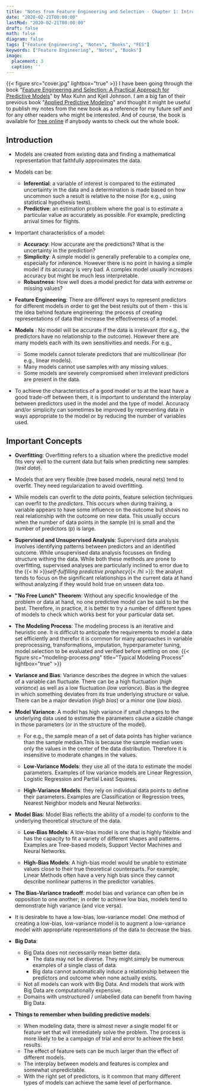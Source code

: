 ```yaml
---
title: "Notes from Feature Engineering and Selection - Chapter 1: Introduction"
date: "2020-02-21T00:00:00"
lastMod: "2020-02-21T00:00:00"
draft: false
math: false
diagram: false
tags: ["Feature Engineering", "Notes", "Books", "FES"]
keywords: ["Feature Engineering", "Notes", "Books"]
image: 
  placement: 3 
  caption: ''
---
```


{{< figure src="cover.jpg" lightbox="true" >}} I have been going through the book "[Feature Engineering and Selection: A Practical Approach for Predictive Models](http://feat.engineering)" by Max Kuhn and Kjell Johnson. I am a big fan of their previous book "[Applied Predictive Modeling](http://appliedpredictivemodeling.com/)"  and thought it might be useful to publish my notes from the new book as a reference for my future self and for any other readers who might be interested. And of course, the book is available for [free online](http://feat.engineering) if anybody wants to check out the whole book.


## Introduction

- Models are created from existing data and finding a mathematical representation that faithfully approximates the data.
- Models can be:
  - **Inferential**: a variable of interest is compared to the estimated uncertainty in the data and a determination is made based on how uncommon such a result is relative to the noise (for e.g., using statistical hypothesis tests). 
  - **Predictive**: an estimation problem where the goal is to estimate a particular value as accurately as possible. For example, predicting arrival times for flights.

- Important characteristics of a model:
  - **Accuracy**: How accurate are the predictions? What is the uncertainty in the prediction? 
  - **Simplicity**: A simple model is generally preferable to a complex one, especially for inference. However there is no point in having a simple model if its accuracy is very bad. A complex model usually increases accuracy but might be much less interpretable.
  - **Robustness**: How well does a model predict for data with extreme or missing values?

- **Feature Engineering**: There are different ways to represent predictors for different models in order to get the best results out of them - this is the idea behind feature engineering: the process of creating representations of data that increase the effectiveness of a model.

- **Models** : No model will be accurate if the data is irrelevant (for e.g., the predictors have no relationship to the outcome). However there are many models each with its own sensitivities and needs. For e.g.,
  - Some models cannot tolerate predictors that are multicollinear (for e.g., linear models).
  - Many models cannot use samples with any missing values.
  - Some models are severely compromised when irrelevant predictors are present in the data.

- To achieve the characteristics of a good model or to at the least have a good trade-off between them, it is important to understand the interplay between predictors used in the model  and the type of model. Accuracy and/or simplicity can sometimes be improved by representing data in ways appropriate to the model or by reducing the number of variables used.

## Important Concepts

- **Overfitting**: Overfitting refers to a situation where the predictive model fits very well to the current data but fails when predicting new samples (_test data_).

- Models that are very flexible (tree based models, neural nets) tend to overfit. They need regularization to avoid overfitting.

- While models can overfit to the _data_ points, feature selection techniques can overfit to the _predictors_. This occurs when during training, a variable appears to have some influence on the outcome but shows no real relationship with the outcome on new data. This usually occurs when the number of data points in the sample (n) is small and the number of predictors (p) is large.

- **Supervised and Unsupervised Analysis**: Supervised data analysis involves identifying patterns between predictors and an identified outcome. While unsupervised data analysis focusses on finding structure withing the data. While both these methods are prone to overfitting, supervised analyses are particularly inclined to error due to the {{< hl >}}_self-fulfilling predictive prophecy_{{< /hl >}}: the analyst tends to focus on the significant relationships in the current data at hand without analyzing if they would hold true on unseen data too.

- **"No Free Lunch" Theorem**: Without any specific knowledge of the problem or data at hand, no one predictive model can be said to be the best. Therefore, in practice, it is better to try a number of different types of models to check which works best for your particular data set.

- **The Modeling Process**: The modeling process is an iterative and heuristic one. It is difficult to anticipate the requirements to model a data set efficiently and therefor it is common for many approaches in variable preprocessing, transformations, imputation, hyperparameter tuning, model selection to be evaluated and verified before settling on one.
{{< figure src="modeling-process.png" title="Typical Modeling Process" lightbox="true" >}}

- **Variance and Bias**: Variance describes the degree in which the values of a variable can fluctuate. There can be a high fluctuation (_high variance_) as well as a low fluctuation (_low variance_). Bias is the degree in which something deviates from its true underlying structure or value. There can be a major deviation (_high bias_) or a minor one (_low bias_).

- **Model Variance**: A model has high variance if small changes to the underlying data used to estimate the parameters cause a sizable change in those parameters (or in the structure of the model).
  - For e.g., the sample mean of a set of data points has higher variance than the sample median.This is because the sample median uses only the values in the center of the data distribution. Therefore it is insensitive to moderate changes in the values.

  - **Low-Variance Models**: they use all of the data to estimate the model parameters. Examples of low variance models are Linear Regression, Logistic Regression and Partial Least Squares.

  - **High-Variance Models**: they rely on individual data points to define their parameters. Examples are Classification or Regression trees, Nearest Neighbor models and Neural Networks.

- **Model Bias**: Model Bias reflects the ability of a model to conform to the underlying theoretical structure of the data.
  - **Low-Bias Models**: A low-bias model is one that is highly flexible and has the capacity to fit a variety of different shapes and patterns. Examples are Tree-based models, Support Vector Machines and Neural Networks.

  - **High-Bias Models**: A high-bias model would be unable to estimate values close to their true theoretical counterparts. For example, Linear Methods often have a very high bias since they cannot describe nonlinear patterns in the predictor variables.

- **The Bias-Variance tradeoff**:  model bias and variance can often be in opposition to one another; in order to achieve low bias, models tend to demonstrate high variance (and vice versa).

- It is desirable to have a low-bias, low-variance model. One method of creating a low-bias, low-variance model is to augment a low-variance model with appropriate representations of the data to decrease the bias.

- **Big Data**: 
  - Big Data does not necessarily mean better data.
    - The data may not be diverse. They might simply be numerous examples of a single class of data.
    - Big data cannot automatically induce a relationship between the predictors and outcome when none actually exists.
  - Not all models can work with Big Data. And models that work with Big Data are computationally expensive.
  - Domains with unstructured / unlabelled data can benefit from having Big Data.

- **Things to remember when building predictive models**:
  - When modeling data, there is almost never a single model fit or feature set that will immediately solve the problem. The process is more likely to be a campaign of trial and error to achieve the best results.
  - The effect of feature sets can be much larger than the effect of different models.
  - The interplay between models and features is complex and somewhat unpredictable.
  - With the right set of predictors, is it common that many different types of models can achieve the same level of performance.
